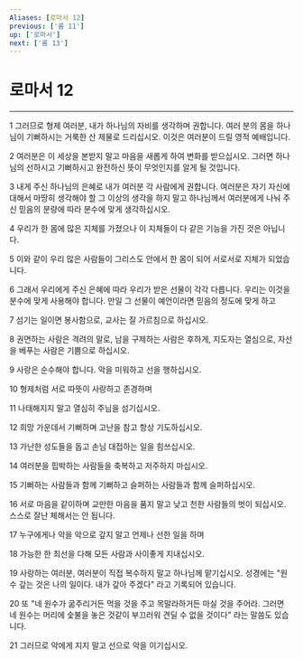 ```yaml
---
Aliases: [로마서 12]
previous: ['롬 11']
up: ['로마서']
next: ['롬 13']
---
```

# 로마서 12

***


1 그러므로 형제 여러분, 내가 하나님의 자비를 생각하며 권합니다. 여러 분의 몸을 하나님이 기뻐하시는 거룩한 산 제물로 드리십시오. 이것은 여러분이 드릴 영적 예배입니다. 

2 여러분은 이 세상을 본받지 말고 마음을 새롭게 하여 변화를 받으십시오. 그러면 하나님의 선하시고 기뻐하시고 완전하신 뜻이 무엇인지를 알게 될 것입니다. 

3 내게 주신 하나님의 은혜로 내가 여러분 각 사람에게 권합니다. 여러분은 자기 자신에 대해서 마땅히 생각해야 할 그 이상의 생각을 하지 말고 하나님께서 여러분에게 나눠 주신 믿음의 분량에 따라 분수에 맞게 생각하십시오. 

4 우리가 한 몸에 많은 지체를 가졌으나 이 지체들이 다 같은 기능을 가진 것은 아닙니다. 

5 이와 같이 우리 많은 사람들이 그리스도 안에서 한 몸이 되어 서로서로 지체가 되었습니다. 

6 그래서 우리에게 주신 은혜에 따라 우리가 받은 선물이 각각 다릅니다. 우리는 이것을 분수에 맞게 사용해야 합니다. 만일 그 선물이 예언이라면 믿음의 정도에 맞게 하고 

7 섬기는 일이면 봉사함으로, 교사는 잘 가르침으로 하십시오. 

8 권면하는 사람은 격려의 말로, 남을 구제하는 사람은 후하게, 지도자는 열심으로, 자선을 베푸는 사람은 기쁨으로 하십시오. 

9 사랑은 순수해야 합니다. 악을 미워하고 선을 행하십시오. 

10 형제처럼 서로 따뜻이 사랑하고 존경하며 

11 나태해지지 말고 열심히 주님을 섬기십시오. 

12 희망 가운데서 기뻐하며 고난을 참고 항상 기도하십시오. 

13 가난한 성도들을 돕고 손님 대접하는 일을 힘쓰십시오. 

14 여러분을 핍박하는 사람들을 축복하고 저주하지 마십시오. 

15 기뻐하는 사람들과 함께 기뻐하고 슬퍼하는 사람들과 함께 슬퍼하십시오. 

16 서로 마음을 같이하며 교만한 마음을 품지 말고 낮고 천한 사람들의 벗이 되십시오. 스스로 잘난 체해서는 안 됩니다. 

17 누구에게나 악을 악으로 갚지 말고 언제나 선한 일을 하며 

18 가능한 한 최선을 다해 모든 사람과 사이좋게 지내십시오. 

19 사랑하는 여러분, 여러분이 직접 복수하지 말고 하나님께 맡기십시오. 성경에는 "원수 갚는 것은 나의 일이다. 내가 갚아 주겠다" 라고 기록되어 있습니다. 

20 또 "네 원수가 굶주리거든 먹을 것을 주고 목말라하거든 마실 것을 주어라. 그러면 네 원수는 머리에 숯불을 놓은 것같이 부끄러워 견딜 수 없을 것이다" 라는 말씀도 있습니다. 

21 그러므로 악에게 지지 말고 선으로 악을 이기십시오.
